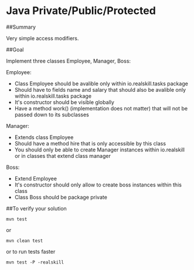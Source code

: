 # Java Private/Public/Protected

##Summary

Very simple access modifiers.

##Goal

Implement three classes Employee, Manager, Boss:

Employee:
* Class Employee should be avalible only within io.realskill.tasks package
* Should have to fields name and salary that should also be avalible only within io.realskill.tasks package
* It's constructor should be visible globally
* Have a method work() (implementation does not matter) that will not be passed down to its subclasses

Manager:
* Extends class Employee
* Should have a method hire that is only accessible by this class
* You should only be able to create Manager instances within io.realskill or in classes that extend class manager

Boss:
* Extend Employee
* It's constructor should only allow to create boss instances within this class
* Class Boss should be package private



##To verify your solution

    mvn test
    
or 

    mvn clean test
    
or to run tests faster

    mvn test -P -realskill
